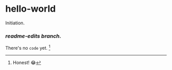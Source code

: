 # hello-world
Initiation.
### *readme-edits branch.*
There's no `code` yet. [^1]


[^1]:  Honest! :joy:
